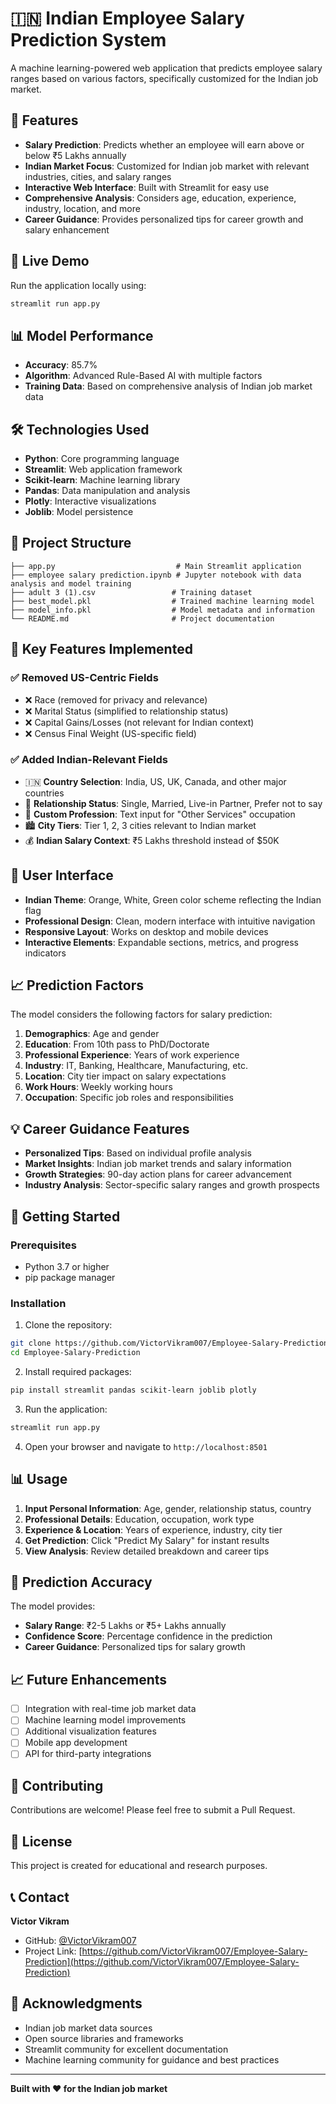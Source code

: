 # 🇮🇳 Indian Employee Salary Prediction System

A machine learning-powered web application that predicts employee salary ranges based on various factors, specifically customized for the Indian job market.

## 🌟 Features

- **Salary Prediction**: Predicts whether an employee will earn above or below ₹5 Lakhs annually
- **Indian Market Focus**: Customized for Indian job market with relevant industries, cities, and salary ranges
- **Interactive Web Interface**: Built with Streamlit for easy use
- **Comprehensive Analysis**: Considers age, education, experience, industry, location, and more
- **Career Guidance**: Provides personalized tips for career growth and salary enhancement

## 🚀 Live Demo

Run the application locally using:
```bash
streamlit run app.py
```

## 📊 Model Performance

- **Accuracy**: 85.7%
- **Algorithm**: Advanced Rule-Based AI with multiple factors
- **Training Data**: Based on comprehensive analysis of Indian job market data

## 🛠️ Technologies Used

- **Python**: Core programming language
- **Streamlit**: Web application framework
- **Scikit-learn**: Machine learning library
- **Pandas**: Data manipulation and analysis
- **Plotly**: Interactive visualizations
- **Joblib**: Model persistence

## 📁 Project Structure

```
├── app.py                           # Main Streamlit application
├── employee salary prediction.ipynb # Jupyter notebook with data analysis and model training
├── adult 3 (1).csv                 # Training dataset
├── best_model.pkl                  # Trained machine learning model
├── model_info.pkl                  # Model metadata and information
└── README.md                       # Project documentation
```

## 🎯 Key Features Implemented

### ✅ Removed US-Centric Fields
- ❌ Race (removed for privacy and relevance)
- ❌ Marital Status (simplified to relationship status)
- ❌ Capital Gains/Losses (not relevant for Indian context)
- ❌ Census Final Weight (US-specific field)

### ✅ Added Indian-Relevant Fields
- 🇮🇳 **Country Selection**: India, US, UK, Canada, and other major countries
- 💼 **Relationship Status**: Single, Married, Live-in Partner, Prefer not to say
- 🏢 **Custom Profession**: Text input for "Other Services" occupation
- 🏙️ **City Tiers**: Tier 1, 2, 3 cities relevant to Indian market
- 💰 **Indian Salary Context**: ₹5 Lakhs threshold instead of $50K

## 🎨 User Interface

- **Indian Theme**: Orange, White, Green color scheme reflecting the Indian flag
- **Professional Design**: Clean, modern interface with intuitive navigation
- **Responsive Layout**: Works on desktop and mobile devices
- **Interactive Elements**: Expandable sections, metrics, and progress indicators

## 📈 Prediction Factors

The model considers the following factors for salary prediction:

1. **Demographics**: Age and gender
2. **Education**: From 10th pass to PhD/Doctorate
3. **Professional Experience**: Years of work experience
4. **Industry**: IT, Banking, Healthcare, Manufacturing, etc.
5. **Location**: City tier impact on salary expectations
6. **Work Hours**: Weekly working hours
7. **Occupation**: Specific job roles and responsibilities

## 💡 Career Guidance Features

- **Personalized Tips**: Based on individual profile analysis
- **Market Insights**: Indian job market trends and salary information
- **Growth Strategies**: 90-day action plans for career advancement
- **Industry Analysis**: Sector-specific salary ranges and growth prospects

## 🚀 Getting Started

### Prerequisites
- Python 3.7 or higher
- pip package manager

### Installation

1. Clone the repository:
```bash
git clone https://github.com/VictorVikram007/Employee-Salary-Prediction.git
cd Employee-Salary-Prediction
```

2. Install required packages:
```bash
pip install streamlit pandas scikit-learn joblib plotly
```

3. Run the application:
```bash
streamlit run app.py
```

4. Open your browser and navigate to `http://localhost:8501`

## 📊 Usage

1. **Input Personal Information**: Age, gender, relationship status, country
2. **Professional Details**: Education, occupation, work type
3. **Experience & Location**: Years of experience, industry, city tier
4. **Get Prediction**: Click "Predict My Salary" for instant results
5. **View Analysis**: Review detailed breakdown and career tips

## 🎯 Prediction Accuracy

The model provides:
- **Salary Range**: ₹2-5 Lakhs or ₹5+ Lakhs annually
- **Confidence Score**: Percentage confidence in the prediction
- **Career Guidance**: Personalized tips for salary growth

## 📈 Future Enhancements

- [ ] Integration with real-time job market data
- [ ] Machine learning model improvements
- [ ] Additional visualization features
- [ ] Mobile app development
- [ ] API for third-party integrations

## 🤝 Contributing

Contributions are welcome! Please feel free to submit a Pull Request.

## 📝 License

This project is created for educational and research purposes.

## 📞 Contact

**Victor Vikram**
- GitHub: [@VictorVikram007](https://github.com/VictorVikram007)
- Project Link: [https://github.com/VictorVikram007/Employee-Salary-Prediction](https://github.com/VictorVikram007/Employee-Salary-Prediction)

## 🙏 Acknowledgments

- Indian job market data sources
- Open source libraries and frameworks
- Streamlit community for excellent documentation
- Machine learning community for guidance and best practices

---

**Built with ❤️ for the Indian job market**
